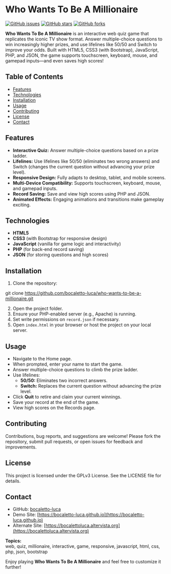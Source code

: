 # Who Wants To Be A Millionaire


[![GitHub issues](https://img.shields.io/github/issues/bocaletto-luca/who-wants-to-be-a-millionaire)](https://github.com/bocaletto-luca/who-wants-to-be-a-millionaire/issues)
[![GitHub stars](https://img.shields.io/github/stars/bocaletto-luca/who-wants-to-be-a-millionaire)](https://github.com/bocaletto-luca/who-wants-to-be-a-millionaire/stargazers)
[![GitHub forks](https://img.shields.io/github/forks/bocaletto-luca/who-wants-to-be-a-millionaire)](https://github.com/bocaletto-luca/who-wants-to-be-a-millionaire/network/members)

**Who Wants To Be A Millionaire** is an interactive web quiz game that replicates the iconic TV show format. Answer multiple-choice questions to win increasingly higher prizes, and use lifelines like 50/50 and Switch to improve your odds. Built with HTML5, CSS3 (with Bootstrap), JavaScript, PHP, and JSON, the game supports touchscreen, keyboard, mouse, and gamepad inputs—and even saves high scores!

## Table of Contents

- [Features](#features)
- [Technologies](#technologies)
- [Installation](#installation)
- [Usage](#usage)
- [Contributing](#contributing)
- [License](#license)
- [Contact](#contact)

## Features

- **Interactive Quiz:** Answer multiple-choice questions based on a prize ladder.
- **Lifelines:** Use lifelines like 50/50 (eliminates two wrong answers) and Switch (changes the current question without advancing your prize level).
- **Responsive Design:** Fully adapts to desktop, tablet, and mobile screens.
- **Multi-Device Compatibility:** Supports touchscreen, keyboard, mouse, and gamepad inputs.
- **Record Saving:** Save and view high scores using PHP and JSON.
- **Animated Effects:** Engaging animations and transitions make gameplay exciting.

## Technologies

- **HTML5**
- **CSS3** (with Bootstrap for responsive design)
- **JavaScript** (vanilla for game logic and interactivity)
- **PHP** (for back-end record saving)
- **JSON** (for storing questions and high scores)

## Installation

1. Clone the repository:

git clone https://github.com/bocaletto-luca/who-wants-to-be-a-millionaire.git


2. Open the project folder.
3. Ensure your PHP-enabled server (e.g., Apache) is running.
4. Set write permissions on `record.json` if necessary.
5. Open `index.html` in your browser or host the project on your local server.

## Usage

- Navigate to the Home page.
- When prompted, enter your name to start the game.
- Answer multiple-choice questions to climb the prize ladder.
- Use lifelines:
  - **50/50:** Eliminates two incorrect answers.
  - **Switch:** Replaces the current question without advancing the prize level.
- Click **Quit** to retire and claim your current winnings.
- Save your record at the end of the game.
- View high scores on the Records page.

## Contributing

Contributions, bug reports, and suggestions are welcome! Please fork the repository, submit pull requests, or open issues for feedback and improvements.

## License

This project is licensed under the GPLv3 License. See the LICENSE file for details.

## Contact

- GitHub: [bocaletto-luca](https://github.com/bocaletto-luca)
- Demo Site: [https://bocaletto-luca.github.io](https://bocaletto-luca.github.io)
- Alternate Site: [https://bocalettoluca.altervista.org](https://bocalettoluca.altervista.org)

**Topics:**  
web, quiz, millionaire, interactive, game, responsive, javascript, html, css, php, json, bootstrap

Enjoy playing **Who Wants To Be A Millionaire** and feel free to customize it further!
